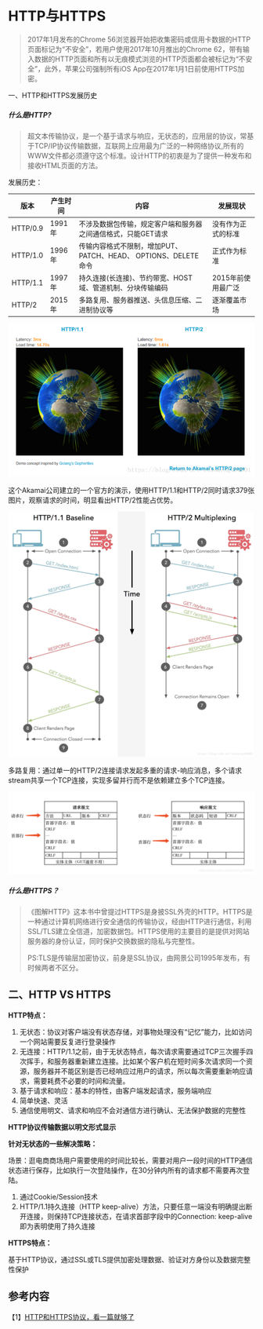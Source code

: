 # HTTP与HTTPS

> 2017年1月发布的Chrome 56浏览器开始把收集密码或信用卡数据的HTTP页面标记为“不安全”，若用户使用2017年10月推出的Chrome 62，带有输入数据的HTTP页面和所有以无痕模式浏览的HTTP页面都会被标记为“不安全”，此外，苹果公司强制所有iOS App在2017年1月1日前使用HTTPS加密。

一、HTTP和HTTPS发展历史

##### 什么是HTTP?

> 超文本传输协议，是一个基于请求与响应，无状态的，应用层的协议，常基于TCP/IP协议传输数据，互联网上应用最为广泛的一种网络协议,所有的WWW文件都必须遵守这个标准。设计HTTP的初衷是为了提供一种发布和接收HTML页面的方法。

发展历史：

| 版本     | 产生时间 | 内容                                                         | 发展现状           |
| -------- | -------- | ------------------------------------------------------------ | ------------------ |
| HTTP/0.9 | 1991年   | 不涉及数据包传输，规定客户端和服务器之间通信格式，只能GET请求 | 没有作为正式的标准 |
| HTTP/1.0 | 1996年   | 传输内容格式不限制，增加PUT、PATCH、HEAD、 OPTIONS、DELETE命令 | 正式作为标准       |
| HTTP/1.1 | 1997年   | 持久连接(长连接)、节约带宽、HOST域、管道机制、分块传输编码   | 2015年前使用最广泛 |
| HTTP/2   | 2015年   | 多路复用、服务器推送、头信息压缩、二进制协议等               | 逐渐覆盖市场       |

![image-20201218162536935](图片/image-20201218162536935.png)

这个Akamai公司建立的一个官方的演示，使用HTTP/1.1和HTTP/2同时请求379张图片，观察请求的时间，明显看出HTTP/2性能占优势。

![image-20201218162605402](图片/image-20201218162605402.png)

多路复用：通过单一的HTTP/2连接请求发起多重的请求-响应消息，多个请求stream共享一个TCP连接，实现多留并行而不是依赖建立多个TCP连接。

![image-20201218163250540](图片/image-20201218163250540.png)

##### 什么是HTTPS？

> 《图解HTTP》这本书中曾提过HTTPS是身披SSL外壳的HTTP。HTTPS是一种通过计算机网络进行安全通信的传输协议，经由HTTP进行通信，利用SSL/TLS建立全信道，加密数据包。HTTPS使用的主要目的是提供对网站服务器的身份认证，同时保护交换数据的隐私与完整性。
>
> PS:TLS是传输层加密协议，前身是SSL协议，由网景公司1995年发布，有时候两者不区分。

## 二、HTTP VS HTTPS

**HTTP特点：**

1. 无状态：协议对客户端没有状态存储，对事物处理没有“记忆”能力，比如访问一个网站需要反复进行登录操作
2. 无连接：HTTP/1.1之前，由于无状态特点，每次请求需要通过TCP三次握手四次挥手，和服务器重新建立连接。比如某个客户机在短时间多次请求同一个资源，服务器并不能区别是否已经响应过用户的请求，所以每次需要重新响应请求，需要耗费不必要的时间和流量。
3. 基于请求和响应：基本的特性，由客户端发起请求，服务端响应
4. 简单快速、灵活
5. 通信使用明文、请求和响应不会对通信方进行确认、无法保护数据的完整性

**HTTP协议传输数据以明文形式显示**

**针对无状态的一些解决策略：**

场景：逛电商商场用户需要使用的时间比较长，需要对用户一段时间的HTTP通信状态进行保存，比如执行一次登陆操作，在30分钟内所有的请求都不需要再次登陆。

1. 通过Cookie/Session技术
2. HTTP/1.1持久连接（HTTP keep-alive）方法，只要任意一端没有明确提出断开连接，则保持TCP连接状态，在请求首部字段中的Connection: keep-alive即为表明使用了持久连接

**HTTPS特点：**

基于HTTP协议，通过SSL或TLS提供加密处理数据、验证对方身份以及数据完整性保护

## 参考内容

【1】[HTTP和HTTPS协议，看一篇就够了](https://blog.csdn.net/xiaoming100001/article/details/81109617)
